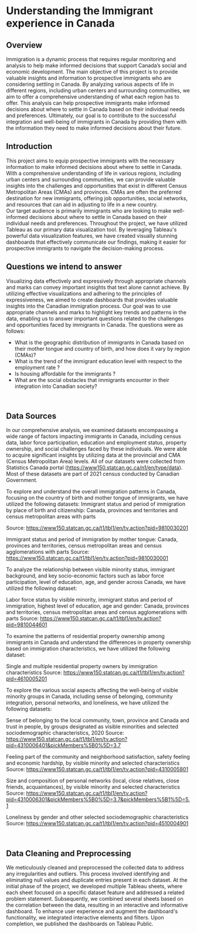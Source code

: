 # Understanding the Immigrant experience in Canada

## Overview
Immigration is a dynamic process that requires regular monitoring and analysis to help make informed decisions that support Canada’s social and economic development. The main objective of this project is to provide valuable insights and information to prospective immigrants who are considering settling in Canada. By analyzing various aspects of life in different regions, including urban centers and surrounding communities, we aim to offer a comprehensive understanding of what each region has to offer. This analysis can help prospective immigrants make informed decisions about where to settle in Canada based on their individual needs and preferences. Ultimately, our goal is to contribute to the successful integration and well-being of immigrants in Canada by providing them with the information they need to make informed decisions about their future.
<br>
## Introduction
This project aims to equip prospective immigrants with the necessary information to make informed decisions about where to settle in Canada. With a comprehensive understanding of life in various regions, including urban centers and surrounding communities, we can provide valuable insights into the challenges and opportunities that exist in different Census Metropolitan Areas (CMAs) and provinces. CMAs are often the preferred destination for new immigrants, offering job opportunities, social networks, and resources that can aid in adjusting to life in a new country. 
<br>
Our target audience is primarily immigrants who are looking to make well-informed decisions about where to settle in Canada based on their individual needs and preferences. Throughout the project, we have utilized Tableau as our primary data visualization tool. By leveraging Tableau's powerful data visualization features, we have created visually stunning dashboards that effectively communicate our findings, making it easier for prospective immigrants to navigate the decision-making process.
<br>

## Questions we intend to answer
Visualizing data effectively and expressively through appropriate channels and marks can convey important insights that text alone cannot achieve. By utilizing effective visualizations and adhering to the principles of expressiveness, we aimed to create dashboards that provides valuable insights into the Canadian immigration process. Our goal was to use appropriate channels and marks to highlight key trends and patterns in the data, enabling us to answer important questions related to the challenges and opportunities faced by immigrants in Canada.
The questions were as follows:
- What is the geographic distribution of immigrants in Canada based on their mother tongue and country of birth, and how does it vary by region (CMAs)?
- What is the trend of the immigrant education level with respect to the employment rate ?
- Is housing affordable for the immigrants ?
- What are the social obstacles that immigrants encounter in their integration into Canadian society?
<br>

## Data Sources
In our comprehensive analysis, we examined datasets encompassing a wide range of factors impacting immigrants in Canada, including census data, labor force participation, education and  employment status, property ownership, and social challenges faced by these individuals.
We were able to acquire significant insights by utilizing data at the provincial and CMA (Census Metropolitan Area) levels. All of our datasets were collected from Statistics Canada portal (https://www150.statcan.gc.ca/n1/en/type/data). Most of these datasets are part of 2021 census conducted by Canadian Government.

To explore and understand the overall immigration patterns in Canada, focusing on the country of birth and mother tongue of immigrants, we have utilized the following datasets:
Immigrant status and period of immigration by place of birth and citizenship: Canada, provinces and territories and census metropolitan areas with parts

Source: https://www150.statcan.gc.ca/t1/tbl1/en/tv.action?pid=9810030201

Immigrant status and period of immigration by mother tongue: Canada, provinces and territories, census metropolitan areas and census agglomerations with parts
Source: https://www150.statcan.gc.ca/t1/tbl1/en/tv.action?pid=9810030001


To analyze the relationship between visible minority status, immigrant background, and key socio-economic factors such as labor force participation, level of education, age, and gender across Canada, we have utilized the following dataset:

Labor force status by visible minority, immigrant status and period of immigration, highest level of education, age and gender: Canada, provinces and territories, census metropolitan areas and census agglomerations with parts
Source: https://www150.statcan.gc.ca/t1/tbl1/en/tv.action?pid=9810044601


To examine the patterns of residential property ownership among immigrants in Canada and understand the differences in property ownership based on immigration characteristics, we have utilized the following dataset:

Single and multiple residential property owners by immigration characteristics
Source: https://www150.statcan.gc.ca/t1/tbl1/en/tv.action?pid=4610005201


To explore the various social aspects affecting the well-being of visible minority groups in Canada, including sense of belonging, community integration, personal networks, and loneliness, we have utilized the following datasets:

Sense of belonging to the local community, town, province and Canada and trust in people, by groups designated as visible minorities and selected sociodemographic characteristics, 2020
Source: https://www150.statcan.gc.ca/t1/tbl1/en/tv.action?pid=4310006401&pickMembers%5B0%5D=3.7

Feeling part of the community and neighborhood satisfaction, safety feeling and economic hardship, by visible minority and selected characteristics
Source: https://www150.statcan.gc.ca/t1/tbl1/en/tv.action?pid=4310005801

Size and composition of personal networks (local, close relatives, close friends, acquaintances), by visible minority and selected characteristics
Source: https://www150.statcan.gc.ca/t1/tbl1/en/tv.action?pid=4310006301&pickMembers%5B0%5D=3.7&pickMembers%5B1%5D=5.1

Loneliness by gender and other selected sociodemographic characteristics
Source:
https://www150.statcan.gc.ca/t1/tbl1/en/tv.action?pid=4510004901

<br>

## Data Cleaning and Preprocessing
We meticulously cleaned and preprocessed the collected data to address any irregularities and outliers. This process involved identifying and eliminating null values and duplicate entries present in each dataset. At the initial phase of the project, we developed multiple Tableau sheets, where each sheet focused on a specific dataset feature and addressed a related problem statement.
Subsequently, we combined several sheets based on the correlation between the data, resulting in an interactive and informative dashboard. To enhance user experience and augment the dashboard's functionality, we integrated interactive elements and filters. Upon completion, we published the dashboards on Tableau Public.


